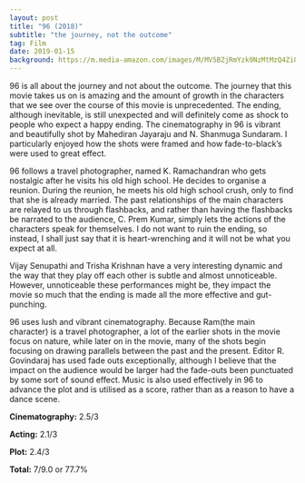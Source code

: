 ```yaml
---
layout: post
title: "96 (2018)"
subtitle: "the journey, not the outcome"
tag: Film
date: 2019-01-15
background: https://m.media-amazon.com/images/M/MV5BZjRmYzk0NzMtMzQ4Zi00YmQ4LTlkOTUtNTY1ZTcxZDg1ZWUzXkEyXkFqcGdeQXVyMzYxOTQ3MDg@._V1_SY1000_CR0,0,1422,1000_AL_.jpg
---
```

96 is all about the journey and not about the outcome. The journey that this movie takes us on is amazing and the amount of growth in the characters that we see over the course of this movie is unprecedented. The ending, although inevitable, is still unexpected and will definitely come as shock to people who expect a happy ending. The cinematography in 96 is vibrant and beautifully shot by Mahediran Jayaraju and N. Shanmuga Sundaram. I particularly enjoyed how the shots were framed and how fade-to-black’s were used to great effect.

96 follows a travel photographer, named K. Ramachandran who gets nostalgic after he visits his old high school. He decides to organise a reunion. During the reunion, he meets his old high school crush, only to find that she is already married. The past relationships of the main characters are relayed to us through flashbacks, and rather than having the flashbacks be narrated to the audience, C. Prem Kumar, simply lets the actions of the characters speak for themselves. I do not want to ruin the ending, so instead, I shall just say that it is heart-wrenching and it will not be what you expect at all.

Vijay Senupathi and Trisha Krishnan have a very interesting dynamic and the way that they play off each other is subtle and almost unnoticeable. However, unnoticeable these performances might be, they impact the movie so much that the ending is made all the more effective and gut-punching. 

96 uses lush and vibrant cinematography. Because Ram(the main character) is a travel photographer, a lot of the earlier shots in the movie focus on nature, while later on in the movie, many of the shots begin focusing on drawing parallels between the past and the present. Editor R. Govindaraj has used fade outs exceptionally, although I believe that the impact on the audience would be larger had the fade-outs been punctuated by some sort of sound effect. Music is also used effectively in 96 to advance the plot and is utilised as a score, rather than as a reason to have a dance scene.

**Cinematography:** 2.5/3

**Acting:** 2.1/3

**Plot:** 2.4/3

**Total:** 7/9.0 or 77.7%